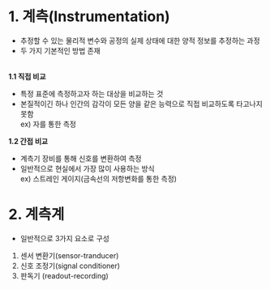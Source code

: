 # 1. 계측(Instrumentation)</B>
- 추정할 수 있는 물리적 변수와 공정의 실제 상태에 대한 양적 정보를 추정하는 과정
- 두 가지 기본적인 방법 존재 </BR></BR>

<b>1.1 직접 비교</b>
 - 특정 표준에 측정하고자 하는 대상을 비교하는 것
 - 본질적이긴 하나 인간의 감각이 모든 양을 같은 능력으로 직접 비교하도록 타고나지 못함 </BR>
   ex) 자를 통한 측정

<b>1.2 간접 비교</b>
 - 계측기 장비를 통해 신호를 변환하여 측정
 - 일반적으로 현실에서 가장 많이 사용하는 방식 </BR>
   ex) 스트레인 게이지(금속선의 저항변화를 통한 측정)


# 2. 계측계
 - 일반적으로 3가지 요소로 구성

 1) 센서 변환기(sensor-tranducer)
 2) 신호 조정기(signal conditioner)
 3) 판독기 (readout-recording)
